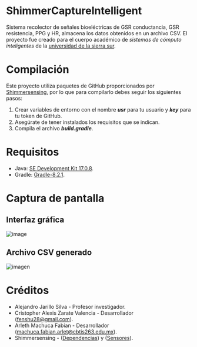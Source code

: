 # ShimmerCaptureIntelligent
Sistema recolector de señales bioeléctricas de GSR conductancia, GSR resistencia, PPG y HR, almacena los datos obtenidos en un archivo CSV. El proyecto fue creado para el cuerpo académico de *sistemas de cómputo inteligentes* de la [universidad de la sierra sur](http://www.unsis.edu.mx/ "universidad de la sierra sur").

# Compilación
Este proyecto utiliza paquetes de GitHub proporcionados por [Shimmersensing](https://github.com/ShimmerEngineering/ShimmerJavaExamples "ShimmerConsensys"), por lo que para compilarlo debes seguir los siguientes pasos:
1.  Crear variables de entorno con el nombre ***usr*** para tu usuario y ***key*** para tu token de GitHub.
2. Asegúrate de tener instalados los requisitos que se indican.
3. Compila el archivo ***build.gradle***.

# Requisitos
- Java: [SE Development Kit 17.0.8](https://download.oracle.com/java/17/archive/jdk-17.0.8_windows-x64_bin.exe "SE Development Kit 17.0.8").
- Gradle: [Gradle-8.2.1](https://services.gradle.org/distributions/gradle-8.0-bin.zip "Gradle-8.2.1").

# Captura de pantalla
## Interfaz gráfica
![image](https://github.com/Fenshu28/ShimmerCaptureIntelligent/assets/107078871/4054928c-7ba5-48ec-91ab-1171da9c8532)
## Archivo CSV generado
![imagen](https://github.com/Fenshu28/ShimmerCaptureIntelligent/assets/107078871/094a6e4e-6269-4103-b019-34a067d92eff)


# Créditos
- Alejandro Jarillo Silva - Profesor investigador.
- Cristopher Alexis Zarate Valencia - Desarrollador (fenshu28@gmail.com).
- Arleth Machuca Fabian - Desarrollador (machuca.fabian.arlet@cbtis263.edu.mx).
- Shimmersensing - ([Dependencias](https://github.com/ShimmerEngineering "ShimmerEngineering")) y ([Sensores](https://shimmersensing.com/)).
